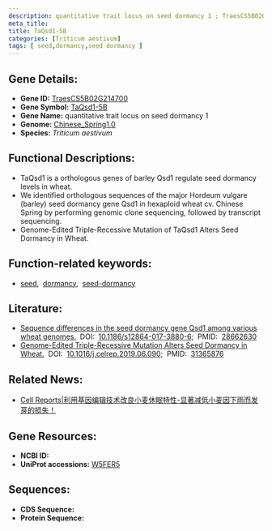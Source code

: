 ```yaml
---
description: quantitative trait locus on seed dormancy 1 ; TraesCS5B02G214700 ; Triticum aestivum
meta_title:
title: TaQsd1-5B
categories: [Triticum aestivum]
tags: [ seed,dormancy,seed dormancy ]
---
```


## Gene Details:
- **Gene ID:**	[TraesCS5B02G214700](https://ensembl.gramene.org/Triticum_aestivum/Gene/Summary?g=TraesCS5B02G214700)
- **Gene Symbol:** <u>TaQsd1-5B</u>
- **Gene Name:** quantitative trait locus on seed dormancy 1
- **Genome:** [Chinese_Spring1.0](https://ensembl.gramene.org/Triticum_aestivum/Info/Index)
- **Species:** *Triticum aestivum*

## Functional Descriptions:
   - TaQsd1 is a orthologous genes of barley Qsd1 regulate seed dormancy levels in wheat.
   - We identified orthologous sequences of the major Hordeum vulgare (barley) seed dormancy gene Qsd1 in hexaploid wheat cv. Chinese Spring by performing genomic clone sequencing, followed by transcript sequencing.
   - Genome-Edited Triple-Recessive Mutation of TaQsd1 Alters Seed Dormancy in Wheat.

## Function-related keywords:
   - [seed](/tags/seed/),&nbsp;&nbsp;[dormancy](/tags/dormancy/),&nbsp;&nbsp;[seed-dormancy](/tags/seed-dormancy/)

## Literature:
   - [Sequence differences in the seed dormancy gene Qsd1 among various wheat genomes.]( https://www.sciencedirect.com/science/article/pii/S2211124719308708?via%3Dihub#app2)&nbsp;&nbsp;DOI:&nbsp;&nbsp;[10.1186/s12864-017-3880-6](https://www.sciencedirect.com/science/article/pii/S2211124719308708?via%3Dihub#app2);&nbsp;&nbsp;PMID:&nbsp;&nbsp;[28662630](https://pubmed.ncbi.nlm.nih.gov/28662630/)
   - [Genome-Edited Triple-Recessive Mutation Alters Seed Dormancy in Wheat.]( https://www.sciencedirect.com/science/article/pii/S2211124719308708?via%3Dihub#app2)&nbsp;&nbsp;DOI:&nbsp;&nbsp;[10.1016/j.celrep.2019.06.090](https://www.sciencedirect.com/science/article/pii/S2211124719308708?via%3Dihub#app2);&nbsp;&nbsp;PMID:&nbsp;&nbsp;[31365876](https://pubmed.ncbi.nlm.nih.gov/31365876/)

## Related News:
   - [Cell Reports|利用基因编辑技术改良小麦休眠特性-显著减低小麦因下雨而发芽的损失！](https://mp.weixin.qq.com/s?__biz=Mzg3MDEwNDEyMg==&mid=2247485331&idx=2&sn=0896d8e349accd99f01b063c80b1c850&chksm=ce93aac6f9e423d0a43a18121e3a8ba96947ff4383a092ba66792a2227c035af68a44c8a37fb&scene=27#wechat_redirect)

## Gene Resources:
- **NCBI ID:**  [](https://www.ncbi.nlm.nih.gov/gene/?term=)
- **UniProt accessions:** [W5FER5](https://www.uniprot.org/uniprotkb/W5FER5/entry)



## Sequences:
- **CDS Sequence:**
- **Protein Sequence:**
